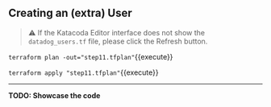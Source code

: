 ## Creating an (extra) User

> ⚠️ If the Katacoda Editor interface does not show the `datadog_users.tf` file, please click the <i class="fa fa-sync"></i> Refresh button.

`terraform plan -out="step11.tfplan"`{{execute}}

`terraform apply "step11.tfplan"`{{execute}}

---

**TODO: Showcase the code**
